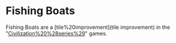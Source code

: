 # Fishing Boats

Fishing Boats are a [tile%20improvement](tile improvement) in the "[Civilization%20%28series%29](Civilization)" games.